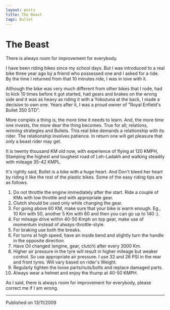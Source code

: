 ```yaml
---
layout: posts
title: The Beast
tags: Bullet
---
```


# The Beast

There is always room for improvement for everybody.

I have been riding bikes since my school days. But I was introduced to a real
bike three year ago by a friend who possessed one and I asked for a ride. By the
time I returned from that 10 minutes ride, I was in love with it.

Although the bike was very much different from other bikes that I rode, had to
kick 10 times before it got started, had gears and brakes on the wrong side and
it was as heavy as riding it with a Yokozuna at the back, I made a decision to
own one. Years after it, I was a proud owner of "Royal Enfield's Bullet 350
STD".

More complex a thing is, the more time it needs to learn. And, the more time one
invests, the more dear the thing becomes. True for all; relations, winning
strategies and Bullets. This real bike demands a relationship with its rider.
The relationship involves patience. In return one will get pleasure that only a
beast rider may get.

It is twenty thousand KM old now, with experience of flying at 120 KMPH,
Stamping the highest and toughest road of Leh-Ladakh and walking steadily with
mileage 35-42 KMPL.

It's rightly said, Bullet is a bike with a huge heart. And Don't bleed her heart
by riding it like the rest of the plastic bikes. Some of the easy riding tips
are as follows.

1. Do not throttle the engine immediately after the start. Ride a couple of KMs
   with low throttle and with appropriate gear.
2. Clutch should be used only while changing the gear.
3. For going above 60 KM, make sure that your bike is warm enough. Eg., 10 Km
   with 50, another 5 Km with 60 and then you can go up to 140 :).
4. For mileage drive within 40-50 Kmph on top gear, make use of momentum instead
   of always-throttle-style.
5. For braking use both the breaks.
6. For turns at high speed, have an inside bend and slightly turn the handle in
   the opposite direction.
7. Have Oil changed (engine, gear, clutch) after every 3000 Km.
8. Higher air pressure in the tyre will result in higher mileage but weaker
   control. So use appropriate air pressure. I use 32 and 26 PSI in the rear and
   front tyres. Will vary based on rider's Weight.
9. Regularly tighten the loose parts/nuts/bolts and replace damaged parts.
10. Always wear a helmet and enjoy the thump at 40-50 KMPH.

As I said, there is always room for improvement for everybody, please correct me
if I am wrong.

---

Published on 13/11/2009
